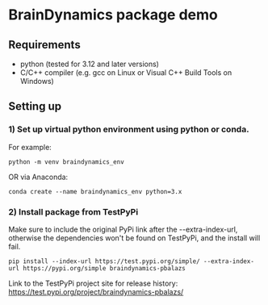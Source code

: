 # BrainDynamics package demo

## Requirements

- python (tested for 3.12 and later versions)
- C/C++ compiler (e.g. gcc on Linux or Visual C++ Build Tools on Windows)

## Setting up

### 1) Set up virtual python environment using python or conda.

For example:

```
python -m venv braindynamics_env
```

OR via Anaconda:

```
conda create --name braindynamics_env python=3.x
```

### 2) Install package from TestPyPi

Make sure to include the original PyPi link after the --extra-index-url, otherwise the dependencies won't be found on TestPyPi, and the install will fail.

```
pip install --index-url https://test.pypi.org/simple/ --extra-index-url https://pypi.org/simple braindynamics-pbalazs
```

Link to the TestPyPi project site for release history: https://test.pypi.org/project/braindynamics-pbalazs/
